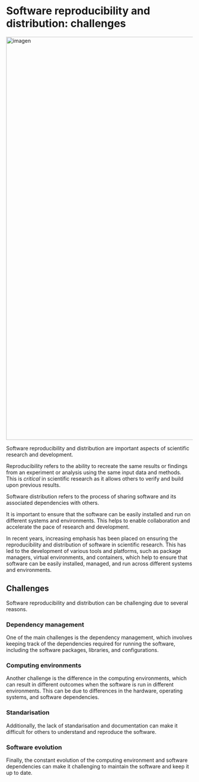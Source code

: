 # Software reproducibility and distribution: challenges

<img width="1087" alt="imagen" src="https://user-images.githubusercontent.com/7033451/236940497-92d0c8bd-cbfc-40be-9010-7ecb911cb311.png">


Software reproducibility and distribution are important aspects of scientific research and development. 

Reproducibility refers to the ability to recreate the same results or findings from an experiment or analysis using the same input data and methods. This is *critical* in scientific research as it allows others to verify and build upon previous results.

Software distribution refers to the process of sharing software and its associated dependencies with others. 

It is important to ensure that the software can be easily installed and run on different systems and environments. This helps to enable collaboration and accelerate the pace of research and development.

In recent years, increasing emphasis has been placed on ensuring the reproducibility and distribution of software in scientific research. This has led to the development of various tools and platforms, such as package managers, virtual environments, and containers, which help to ensure that software can be easily installed, managed, and run across different systems and environments.

## Challenges

Software reproducibility and distribution can be challenging due to several reasons. 

### Dependency management 

One of the main challenges is the dependency management, which involves keeping track of the dependencies required for running the software, including the software packages, libraries, and configurations.

### Computing environments

Another challenge is the difference in the computing environments, which can result in different outcomes when the software is run in different environments. This can be due to differences in the hardware, operating systems, and software dependencies. 

### Standarisation

Additionally, the lack of standarisation and documentation can make it difficult for others to understand and reproduce the software. 

### Software evolution

Finally, the constant evolution of the computing environment and software dependencies can make it challenging to maintain the software and keep it up to date.
